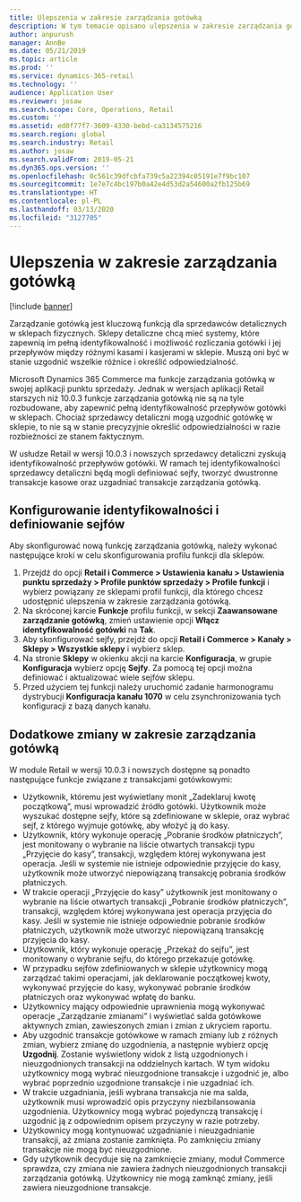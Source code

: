 ```yaml
---
title: Ulepszenia w zakresie zarządzania gotówką
description: W tym temacie opisano ulepszenia w zakresie zarządzania gotówką w punkcie sprzedaży w programie Dynamics 365 Commerce.
author: anpurush
manager: AnnBe
ms.date: 05/21/2019
ms.topic: article
ms.prod: ''
ms.service: dynamics-365-retail
ms.technology: ''
audience: Application User
ms.reviewer: josaw
ms.search.scope: Core, Operations, Retail
ms.custom: ''
ms.assetid: ed0f77f7-3609-4330-bebd-ca3134575216
ms.search.region: global
ms.search.industry: Retail
ms.author: josaw
ms.search.validFrom: 2019-05-21
ms.dyn365.ops.version: ''
ms.openlocfilehash: 0c561c39dfcbfa739c5a22394c05191e7f9bc107
ms.sourcegitcommit: 1e7e7c4bc197b0a42e4d53d2a54600a2fb125b69
ms.translationtype: HT
ms.contentlocale: pl-PL
ms.lasthandoff: 03/13/2020
ms.locfileid: "3127705"
---
```

# <a name="cash-management-improvements"></a>Ulepszenia w zakresie zarządzania gotówką

[!include [banner](includes/banner.md)]


Zarządzanie gotówką jest kluczową funkcją dla sprzedawców detalicznych w sklepach fizycznych. Sklepy detaliczne chcą mieć systemy, które zapewnią im pełną identyfikowalność i możliwość rozliczania gotówki i jej przepływów między różnymi kasami i kasjerami w sklepie. Muszą oni być w stanie uzgodnić wszelkie różnice i określić odpowiedzialność.


Microsoft Dynamics 365 Commerce ma funkcje zarządzania gotówką w swojej aplikacji punktu sprzedaży. Jednak w wersjach aplikacji Retail starszych niż 10.0.3 funkcje zarządzania gotówką nie są na tyle rozbudowane, aby zapewnić pełną identyfikowalność przepływów gotówki w sklepach. Chociaż sprzedawcy detaliczni mogą uzgodnić gotówkę w sklepie, to nie są w stanie precyzyjnie określić odpowiedzialności w razie rozbieżności ze stanem faktycznym.


W usłudze Retail w wersji 10.0.3 i nowszych sprzedawcy detaliczni zyskują identyfikowalność przepływów gotówki. W ramach tej identyfikowalności sprzedawcy detaliczni będą mogli definiować sejfy, tworzyć dwustronne transakcje kasowe oraz uzgadniać transakcje zarządzania gotówką.

## <a name="set-up-traceability-and-define-safes"></a>Konfigurowanie identyfikowalności i definiowanie sejfów

Aby skonfigurować nową funkcję zarządzania gotówką, należy wykonać następujące kroki w celu skonfigurowania profilu funkcji dla sklepów.

1. Przejdź do opcji **Retail i Commerce \> Ustawienia kanału \> Ustawienia punktu sprzedaży \> Profile punktów sprzedaży \> Profile funkcji** i wybierz powiązany ze sklepami profil funkcji, dla którego chcesz udostępnić ulepszenia w zakresie zarządzania gotówką.
2. Na skróconej karcie **Funkcje** profilu funkcji, w sekcji **Zaawansowane zarządzanie gotówką**, zmień ustawienie opcji **Włącz identyfikowalność gotówki** na **Tak**.
3. Aby skonfigurować sejfy, przejdź do opcji **Retail i Commerce \> Kanały \> Sklepy \> Wszystkie sklepy** i wybierz sklep.
4. Na stronie **Sklepy** w okienku akcji na karcie **Konfiguracja**, w grupie **Konfiguracja** wybierz opcję **Sejfy**. Za pomocą tej opcji można definiować i aktualizować wiele sejfów sklepu.
4. Przed użyciem tej funkcji należy uruchomić zadanie harmonogramu dystrybucji **Konfiguracja kanału 1070** w celu zsynchronizowania tych konfiguracji z bazą danych kanału.

## <a name="additional-cash-management-changes"></a>Dodatkowe zmiany w zakresie zarządzania gotówką

W module Retail w wersji 10.0.3 i nowszych dostępne są ponadto następujące funkcje związane z transakcjami gotówkowymi:

- Użytkownik, któremu jest wyświetlany monit „Zadeklaruj kwotę początkową”, musi wprowadzić źródło gotówki. Użytkownik może wyszukać dostępne sejfy, które są zdefiniowane w sklepie, oraz wybrać sejf, z którego wyjmuje gotówkę, aby włożyć ją do kasy.
- Użytkownik, który wykonuje operację „Pobranie środków płatniczych”, jest monitowany o wybranie na liście otwartych transakcji typu „Przyjęcie do kasy”, transakcji, względem której wykonywana jest operacja. Jeśli w systemie nie istnieje odpowiednie przyjęcie do kasy, użytkownik może utworzyć niepowiązaną transakcję pobrania środków płatniczych.
- W trakcie operacji „Przyjęcie do kasy” użytkownik jest monitowany o wybranie na liście otwartych transakcji „Pobranie środków płatniczych”, transakcji, względem której wykonywana jest operacja przyjęcia do kasy. Jeśli w systemie nie istnieje odpowiednie pobranie środków płatniczych, użytkownik może utworzyć niepowiązaną transakcję przyjęcia do kasy.
- Użytkownik, który wykonuje operację „Przekaż do sejfu”, jest monitowany o wybranie sejfu, do którego przekazuje gotówkę.
- W przypadku sejfów zdefiniowanych w sklepie użytkownicy mogą zarządzać takimi operacjami, jak deklarowanie początkowej kwoty, wykonywać przyjęcie do kasy, wykonywać pobranie środków płatniczych oraz wykonywać wpłatę do banku.
- Użytkownicy mający odpowiednie uprawnienia mogą wykonywać operacje „Zarządzanie zmianami” i wyświetlać salda gotówkowe aktywnych zmian, zawieszonych zmian i zmian z ukryciem raportu.
- Aby uzgodnić transakcje gotówkowe w ramach zmiany lub z różnych zmian, wybierz zmianę do uzgodnienia, a następnie wybierz opcję **Uzgodnij**. Zostanie wyświetlony widok z listą uzgodnionych i nieuzgodnionych transakcji na oddzielnych kartach. W tym widoku użytkownicy mogą wybrać nieuzgodnione transakcje i uzgodnić je, albo wybrać poprzednio uzgodnione transakcje i nie uzgadniać ich.
- W trakcie uzgadniania, jeśli wybrana transakcja nie ma salda, użytkownik musi wprowadzić opis przyczyny niezbilansowania uzgodnienia. Użytkownicy mogą wybrać pojedynczą transakcję i uzgodnić ją z odpowiednim opisem przyczyny w razie potrzeby.
- Użytkownicy mogą kontynuować uzgadnianie i nieuzgadnianie transakcji, aż zmiana zostanie zamknięta. Po zamknięciu zmiany transakcje nie mogą być nieuzgodnione.
- Gdy użytkownik decyduje się na zamknięcie zmiany, moduł Commerce sprawdza, czy zmiana nie zawiera żadnych nieuzgodnionych transakcji zarządzania gotówką. Użytkownicy nie mogą zamknąć zmiany, jeśli zawiera nieuzgodnione transakcje.
